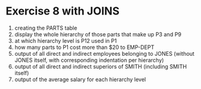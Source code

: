 # Exercise 8 with JOINS

1. creating the PARTS table
2. display the whole hierarchy of those parts that make up P3 and P9
3. at which hierarchy level is P12 used in P1
4. how many parts to P1 cost more than $20 to EMP-DEPT
5. output of all direct and indirect employees belonging to JONES (without JONES itself, with corresponding indentation per hierarchy)
6. output of all direct and indirect superiors of SMITH (including SMITH itself)
7. output of the average salary for each hierarchy level
